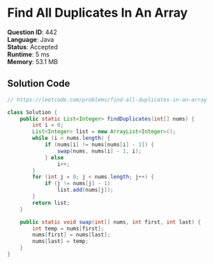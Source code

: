 # Find All Duplicates In An Array

**Question ID**: 442  
**Language**: Java  
**Status**: Accepted  
**Runtime**: 5 ms  
**Memory**: 53.1 MB  

## Solution Code
```java
// https://leetcode.com/problems/find-all-duplicates-in-an-array

class Solution {
    public static List<Integer> findDuplicates(int[] nums) {
        int i = 0;
        List<Integer> list = new ArrayList<Integer>();
        while (i < nums.length) {
            if (nums[i] != nums[nums[i] - 1]) {
                swap(nums, nums[i] - 1, i);
            } else
                i++;
        }
        for (int j = 0; j < nums.length; j++) {
            if (j != nums[j] - 1)
                list.add(nums[j]);
        }
        return list;
    }

    public static void swap(int[] nums, int first, int last) {
        int temp = nums[first];
        nums[first] = nums[last];
        nums[last] = temp;
    }
}
```
